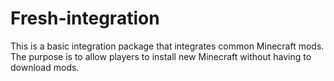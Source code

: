 # Fresh-integration
This is a basic integration package that integrates common Minecraft mods. The purpose is to allow players to install new Minecraft without having to download mods.
